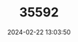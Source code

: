 ---
title: "35592"
category: "Lunania cubensis"
draft: false
date: 2024-02-22 13:03:50
languages:
  Spanish; Castilian: ["lunania"]
---